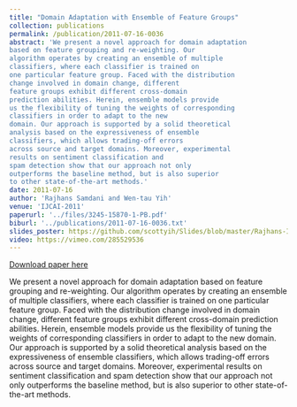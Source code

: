 ```yaml
---
title: "Domain Adaptation with Ensemble of Feature Groups"
collection: publications
permalink: /publication/2011-07-16-0036
abstract: 'We present a novel approach for domain adaptation
based on feature grouping and re-weighting. Our
algorithm operates by creating an ensemble of multiple
classifiers, where each classifier is trained on
one particular feature group. Faced with the distribution
change involved in domain change, different
feature groups exhibit different cross-domain
prediction abilities. Herein, ensemble models provide
us the flexibility of tuning the weights of corresponding
classifiers in order to adapt to the new
domain. Our approach is supported by a solid theoretical
analysis based on the expressiveness of ensemble
classifiers, which allows trading-off errors
across source and target domains. Moreover, experimental
results on sentiment classification and
spam detection show that our approach not only
outperforms the baseline method, but is also superior
to other state-of-the-art methods.'
date: 2011-07-16
author: 'Rajhans Samdani and Wen-tau Yih'
venue: 'IJCAI-2011'
paperurl: '../files/3245-15870-1-PB.pdf'
biburl: '../publications/2011-07-16-0036.txt'
slides_poster: https://github.com/scottyih/Slides/blob/master/Rajhans-IJCAI-11-poster-v2.pdf
video: https://vimeo.com/285529536
---
```


<a href='../files/3245-15870-1-PB.pdf'>Download paper here</a>

We present a novel approach for domain adaptation
based on feature grouping and re-weighting. Our
algorithm operates by creating an ensemble of multiple
classifiers, where each classifier is trained on
one particular feature group. Faced with the distribution
change involved in domain change, different
feature groups exhibit different cross-domain
prediction abilities. Herein, ensemble models provide
us the flexibility of tuning the weights of corresponding
classifiers in order to adapt to the new
domain. Our approach is supported by a solid theoretical
analysis based on the expressiveness of ensemble
classifiers, which allows trading-off errors
across source and target domains. Moreover, experimental
results on sentiment classification and
spam detection show that our approach not only
outperforms the baseline method, but is also superior
to other state-of-the-art methods.

